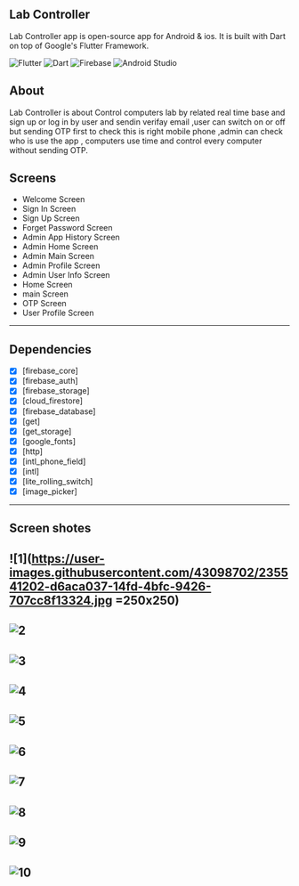 ## Lab Controller<br>

Lab Controller app is open-source  app for Android & ios. It is built with Dart on top of Google's Flutter Framework.

![Flutter](https://img.shields.io/badge/Flutter-%2302569B.svg?style=for-the-badge&logo=Flutter&logoColor=white)
![Dart](https://img.shields.io/badge/Dart-0175C2?style=for-the-badge&logo=dart&logoColor=white)
![Firebase](https://img.shields.io/badge/Firebase-039BE5?style=for-the-badge&logo=Firebase&logoColor=white)
![Android Studio](https://img.shields.io/badge/Android%20Studio-3DDC84.svg?style=for-the-badge&logo=android-studio&logoColor=white)



## About
Lab Controller is about Control computers lab by related real time base and sign up or log in by user and sendin verifay email ,user can switch on or off but sending  OTP first to check this is right mobile phone ,admin can check who is use the app , computers use time and control every computer without sending OTP.


## Screens

-   Welcome Screen
-   Sign In Screen
-   Sign Up Screen
-   Forget Password Screen
-   Admin App History Screen
-   Admin Home Screen
-   Admin Main Screen
-   Admin Profile Screen
-   Admin User Info Screen
-   Home Screen
-   main Screen
-   OTP Screen
-   User Profile Screen
--------------------------------
## Dependencies
- [x] [firebase_core]
- [x] [firebase_auth]
- [x] [firebase_storage]
- [x] [cloud_firestore]
- [x] [firebase_database]
- [x] [get]
- [x] [get_storage]
- [x] [google_fonts]
- [x] [http]
- [x] [intl_phone_field]
- [x] [intl]
- [x] [lite_rolling_switch]
- [x] [image_picker]
--------------------------
## Screen shotes 
![1](https://user-images.githubusercontent.com/43098702/235541202-d6aca037-14fd-4bfc-9426-707cc8f13324.jpg =250x250)
--------------------------------
![2](https://user-images.githubusercontent.com/43098702/235541204-24a51c1f-3a7a-4b18-9672-83f9f3eaf1b6.jpg)
--------------------------------
![3](https://user-images.githubusercontent.com/43098702/235541210-6643445d-50d6-439b-a629-f7b162a01805.jpg)
--------------------------------
![4](https://user-images.githubusercontent.com/43098702/235541213-f36a5a95-99b4-472d-89fe-345caab74d1d.jpg)
--------------------------------
![5](https://user-images.githubusercontent.com/43098702/235541218-8d29f792-8155-4692-9b46-00d395703f46.jpg)
--------------------------------
![6](https://user-images.githubusercontent.com/43098702/235541222-c433c00d-c430-4a86-ab60-b09a501421a0.jpg)
--------------------------------
![7](https://user-images.githubusercontent.com/43098702/235541226-682e1382-7ec0-4385-8abf-7dd055781754.jpg)
--------------------------------
![8](https://user-images.githubusercontent.com/43098702/235541232-09538512-8d65-4121-8a52-8c38700bee97.jpg)
--------------------------------
![9](https://user-images.githubusercontent.com/43098702/235541236-3551dc20-173d-4778-b47e-279508a9a696.jpg)
--------------------------------
![10](https://user-images.githubusercontent.com/43098702/235541240-353379c9-d065-41bd-a193-f67cc2bd4715.jpg)
--------------------------------
